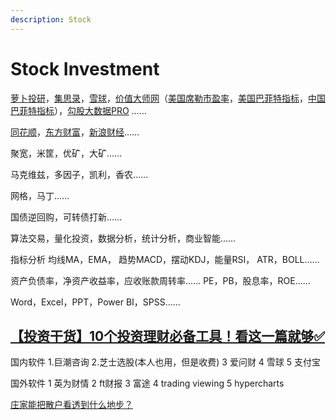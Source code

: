 ```yaml
---
description: Stock
---
```


# Stock Investment

[萝卜投研](https://robo.datayes.com/v2/)，[集思录](https://www.jisilu.cn/)，[雪球](https://xueqiu.com/)，[价值大师网](https://www.gurufocus.cn/)（[美国席勒市盈率](https://www.gurufocus.cn/indicator/shiller\_pe)，[美国巴菲特指标](https://www.gurufocus.cn/indicator/buffett-market-valuation)，[中国巴菲特指标](https://www.gurufocus.cn/indicator/global\_market\_valuation/CHN)），[勾股大数据PRO](https://pro.gogudata.com/) ……

[同花顺](https://www.10jqka.com.cn/)，[东方财富](https://www.eastmoney.com/)，[新浪财经](https://finance.sina.com.cn/)……

聚宽，米筐，优矿，大矿……

马克维兹，多因子，凯利，香农……

网格，马丁……

国债逆回购，可转债打新……

算法交易，量化投资，数据分析，统计分析，商业智能……

指标分析 均线MA，EMA， 趋势MACD，摆动KDJ，能量RSI， ATR，BOLL……

资产负债率，净资产收益率，应收账款周转率…… PE，PB，股息率，ROE……

Word，Excel，PPT，Power BI，SPSS……

## [【投资干货】10个投资理财必备工具！看这一篇就够✅](https://www.bilibili.com/video/BV1uQ4y1Z7yD)

国内软件 1.巨潮咨询 2.芝士选股(本人也用，但是收费) 3 爱问财 4 雪球 5 支付宝&#x20;

国外软件 1 英为财情 2 ft财报 3 富途 4 trading viewing 5 hypercharts

[庄家能把散户看透到什么地步？](https://www.zhihu.com/question/435574315/answer/1642051710)

